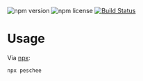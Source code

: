 ![npm version](https://img.shields.io/npm/v/peschee.svg) ![npm license](https://img.shields.io/npm/l/peschee.svg) [![Build Status](https://travis-ci.com/peschee/card.svg?branch=master)](https://travis-ci.com/peschee/card)

# Usage

Via [npx]:

```
npx peschee
```

[npx]: https://www.npmjs.com/package/npx
